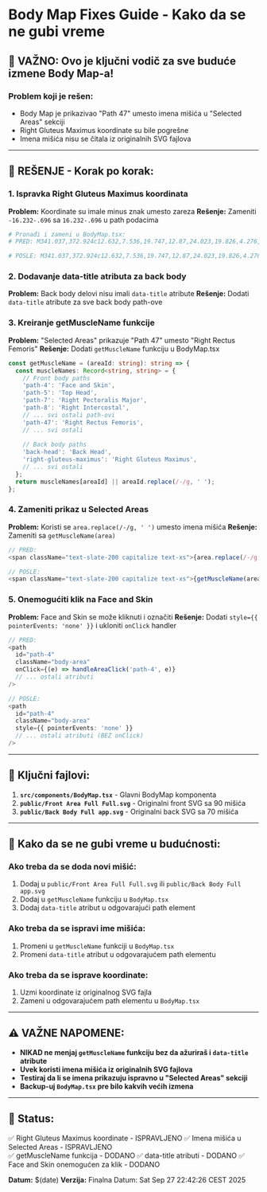 # Body Map Fixes Guide - Kako da se ne gubi vreme

## 🚨 VAŽNO: Ovo je ključni vodič za sve buduće izmene Body Map-a!

### Problem koji je rešen:
- Body Map je prikazivao "Path 47" umesto imena mišića u "Selected Areas" sekciji
- Right Gluteus Maximus koordinate su bile pogrešne
- Imena mišića nisu se čitala iz originalnih SVG fajlova

---

## 🔧 REŠENJE - Korak po korak:

### 1. Ispravka Right Gluteus Maximus koordinata
**Problem:** Koordinate su imale minus znak umesto zareza
**Rešenje:** Zameniti `-16.232-.696` sa `16.232-.696` u path podacima

```bash
# Pronađi i zameni u BodyMap.tsx:
# PRED: M341.037,372.924c12.632,7.536,19.747,12.87,24.023,19.826,4.276,6.957,3.478,19.478-2.319,32-5.797,12.522-17.855,26.553-24.116,26.553s-16.522,7.949-27.13,3.881c-9.211-3.532-5.642-9.896-6.586-18.222-1.316-11.61-4.197-10.937-5.762-38.473-.377-6.629,1.13-17.681,2.985-21.391,1.855-3.71,5.653-8.464,7.276-10.551,1.623-2.087,2.667-6.672-16.232-.696-5.618,2.475-7.317,2.251-15.397,7.072Z

# POSLE: M341.037,372.924c12.632,7.536,19.747,12.87,24.023,19.826,4.276,6.957,3.478,19.478-2.319,32-5.797,12.522-17.855,26.553-24.116,26.553s-16.522,7.949-27.13,3.881c-9.211-3.532-5.642-9.896-6.586-18.222-1.316-11.61-4.197-10.937-5.762-38.473-.377-6.629,1.13-17.681,2.985-21.391,1.855-3.71,5.653-8.464,7.276-10.551,1.623-2.087,2.667-6.672,16.232-.696,5.618,2.475,7.317,2.251,15.397,7.072Z
```

### 2. Dodavanje data-title atributa za back body
**Problem:** Back body delovi nisu imali `data-title` atribute
**Rešenje:** Dodati `data-title` atribute za sve back body path-ove

### 3. Kreiranje getMuscleName funkcije
**Problem:** "Selected Areas" prikazuje "Path 47" umesto "Right Rectus Femoris"
**Rešenje:** Dodati `getMuscleName` funkciju u BodyMap.tsx

```typescript
const getMuscleName = (areaId: string): string => {
  const muscleNames: Record<string, string> = {
    // Front body paths
    'path-4': 'Face and Skin',
    'path-5': 'Top Head',
    'path-7': 'Right Pectoralis Major',
    'path-8': 'Right Intercostal',
    // ... svi ostali path-ovi
    'path-47': 'Right Rectus Femoris',
    // ... svi ostali
    
    // Back body paths
    'back-head': 'Back Head',
    'right-gluteus-maximus': 'Right Gluteus Maximus',
    // ... svi ostali
  };
  return muscleNames[areaId] || areaId.replace(/-/g, ' ');
};
```

### 4. Zameniti prikaz u Selected Areas
**Problem:** Koristi se `area.replace(/-/g, ' ')` umesto imena mišića
**Rešenje:** Zameniti sa `getMuscleName(area)`

```typescript
// PRED:
<span className="text-slate-200 capitalize text-xs">{area.replace(/-/g, ' ')}</span>

// POSLE:
<span className="text-slate-200 capitalize text-xs">{getMuscleName(area)}</span>
```

### 5. Onemogućiti klik na Face and Skin
**Problem:** Face and Skin se može kliknuti i označiti
**Rešenje:** Dodati `style={{ pointerEvents: 'none' }}` i ukloniti `onClick` handler

```typescript
// PRED:
<path 
  id="path-4"
  className="body-area"
  onClick={(e) => handleAreaClick('path-4', e)}
  // ... ostali atributi
/>

// POSLE:
<path 
  id="path-4"
  className="body-area"
  style={{ pointerEvents: 'none' }}
  // ... ostali atributi (BEZ onClick)
/>
```

---

## 📁 Ključni fajlovi:

1. **`src/components/BodyMap.tsx`** - Glavni BodyMap komponenta
2. **`public/Front Area Full Full.svg`** - Originalni front SVG sa 90 mišića
3. **`public/Back Body Full app.svg`** - Originalni back SVG sa 70 mišića

---

## 🎯 Kako da se ne gubi vreme u budućnosti:

### Ako treba da se doda novi mišić:
1. Dodaj u `public/Front Area Full Full.svg` ili `public/Back Body Full app.svg`
2. Dodaj u `getMuscleName` funkciju u `BodyMap.tsx`
3. Dodaj `data-title` atribut u odgovarajući path element

### Ako treba da se ispravi ime mišića:
1. Promeni u `getMuscleName` funkciji u `BodyMap.tsx`
2. Promeni `data-title` atribut u odgovarajućem path elementu

### Ako treba da se isprave koordinate:
1. Uzmi koordinate iz originalnog SVG fajla
2. Zameni u odgovarajućem path elementu u `BodyMap.tsx`

---

## ⚠️ VAŽNE NAPOMENE:

- **NIKAD ne menjaj `getMuscleName` funkciju bez da ažuriraš i `data-title` atribute**
- **Uvek koristi imena mišića iz originalnih SVG fajlova**
- **Testiraj da li se imena prikazuju ispravno u "Selected Areas" sekciji**
- **Backup-uj `BodyMap.tsx` pre bilo kakvih većih izmena**

---

## 🚀 Status:
✅ Right Gluteus Maximus koordinate - ISPRAVLJENO
✅ Imena mišića u Selected Areas - ISPRAVLJENO  
✅ getMuscleName funkcija - DODANO
✅ data-title atributi - DODANO
✅ Face and Skin onemogućen za klik - DODANO

**Datum:** $(date)
**Verzija:** Finalna
Datum: Sat Sep 27 22:42:26 CEST 2025
